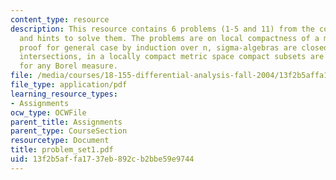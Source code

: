 ```yaml
---
content_type: resource
description: This resource contains 6 problems (1-5 and 11) from the course notes
  and hints to solve them. The problems are on local compactness of a metric space,
  proof for general case by induction over n, sigma-algebras are closed under countable
  intersections, in a locally compact metric space compact subsets are measurable
  for any Borel measure.
file: /media/courses/18-155-differential-analysis-fall-2004/13f2b5affa1737eb892cb2bbe59e9744_problem_set1.pdf
file_type: application/pdf
learning_resource_types:
- Assignments
ocw_type: OCWFile
parent_title: Assignments
parent_type: CourseSection
resourcetype: Document
title: problem_set1.pdf
uid: 13f2b5af-fa17-37eb-892c-b2bbe59e9744
---
```

